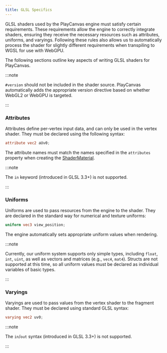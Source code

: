 ```yaml
---
title: GLSL Specifics
---
```


GLSL shaders used by the PlayCanvas engine must satisfy certain requirements. These requirements allow the engine to correctly integrate shaders, ensuring they receive the necessary resources such as attributes, uniforms, and varyings. Following these rules also allows us to automatically process the shader for slightly different requirements when transpiling to WGSL for use with WebGPU.

The following sections outline key aspects of writing GLSL shaders for PlayCanvas.

:::note

`#version` should not be included in the shader source. PlayCanvas automatically adds the appropriate version directive based on whether WebGL2 or WebGPU is targeted.

:::

### Attributes

Attributes define per-vertex input data, and can only be used in the vertex shader. They must be declared using the following syntax:

```glsl
attribute vec2 aUv0;
```

The attribute names must match the names specified in the `attributes` property when creating the [ShaderMaterial][1].

:::note

The `in` keyword (introduced in GLSL 3.3+) is not supported.

:::

### Uniforms

Uniforms are used to pass resources from the engine to the shader. They are declared in the standard way for numerical and texture uniforms:

```glsl
uniform vec3 view_position;
```

The engine automatically sets appropriate uniform values when rendering.

:::note

Currently, our uniform system supports only simple types, including `float`, `int`, `uint`, as well as vectors and matrices (e.g., `vec4`, `mat4`). Structs are not supported at this time, so all uniform values must be declared as individual variables of basic types.

:::

### Varyings

Varyings are used to pass values from the vertex shader to the fragment shader. They must be declared using standard GLSL syntax:

```glsl
varying vec2 uv0;
```

:::note

The `in`/`out` syntax (introduced in GLSL 3.3+) is not supported.

:::

[1]: /user-manual/graphics/shaders/
